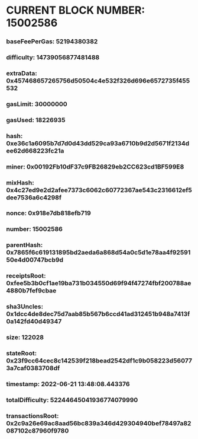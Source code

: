 # CURRENT BLOCK NUMBER: 15002586

### baseFeePerGas: 52194380382
### difficulty: 14739056877481488
### extraData: 0x457468657265756d50504c4e532f326d696e6572735f455532
### gasLimit: 30000000
### gasUsed: 18226935
### hash: 0xe36c1a6095b7d7d0d43dd529ca93a6710b9d2d5671f2134dee62d668223fc21a
### miner: 0x00192Fb10dF37c9FB26829eb2CC623cd1BF599E8
### mixHash: 0x4c27ed9e2d2afee7373c6062c60772367ae543c2316612ef5dee7536a6c4298f
### nonce: 0x918e7db818efb719
### number: 15002586
### parentHash: 0x7865f6c619131895bd2aeda6a868d54a0c5d1e78aa4f9259150e4d00747bcb9d
### receiptsRoot: 0xfee5b3b0cf1ae19ba731b034550d69f94f47274fbf200788ae4880b7fef9cbae
### sha3Uncles: 0x1dcc4de8dec75d7aab85b567b6ccd41ad312451b948a7413f0a142fd40d49347
### size: 122028
### stateRoot: 0x23f9cc64cec8c142539f218bead2542df1c9b058223d560773a7caf0383708df
### timestamp: 2022-06-21 13:48:08.443376
### totalDifficulty: 52244645041936774079990
### transactionsRoot: 0x2c9a26e69ac8aad56bc839a346d429304940bef78497a82087102c87960f9780
